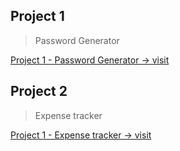 ## Project 1
> Password Generator

[Project 1 - Password Generator -> visit](https://pas-generator.web.app)


## Project 2
> Expense tracker

[Project 1 - Expense tracker -> visit](https://use-expense-tracker.web.app/)